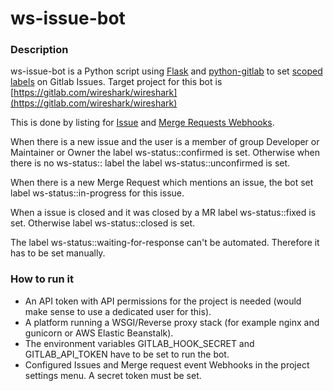 # ws-issue-bot

### Description

ws-issue-bot is a Python script using [Flask](https://palletsprojects.com/p/flask/) and [python-gitlab](https://github.com/python-gitlab/python-gitlab) to set [scoped labels](https://docs.gitlab.com/ee/user/project/labels.html#scoped-labels) on Gitlab Issues. Target project for this bot is [https://gitlab.com/wireshark/wireshark](https://gitlab.com/wireshark/wireshark)

This is done by listing for [Issue](https://docs.gitlab.com/ee/user/project/integrations/webhooks.html#issue-events) and [Merge Requests Webhooks](https://docs.gitlab.com/ee/user/project/integrations/webhooks.html#merge-request-events).

When there is a new issue and the user is a member of group Developer or Maintainer or Owner the label ws-status::confirmed is set. Otherwise when there is no ws-status:: label the label ws-status::unconfirmed is set.

When there is a new Merge Request which mentions an issue, the bot set label ws-status::in-progress for this issue.

When a issue is closed and it was closed by a MR label ws-status::fixed is set. Otherwise label ws-status::closed is set.

The label ws-status::waiting-for-response can't be automated. Therefore it has to be set manually.

### How to run it


* An API token with API permissions for the project is needed (would make sense to use a dedicated user for this).
* A platform running a WSGI/Reverse proxy stack (for example nginx and gunicorn or AWS Elastic Beanstalk).
* The environment variables GITLAB_HOOK_SECRET and GITLAB_API_TOKEN have to be set to run the bot.
* Configured Issues and Merge request event Webhooks in the project settings menu. A secret token must be set.
